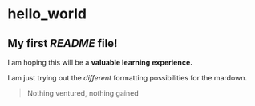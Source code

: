 # hello_world

## My first *README* file! ##

I am hoping this will be a **valuable learning experience.**

I am just trying out the *different* formatting possibilities for the mardown.

>Nothing ventured, nothing gained
